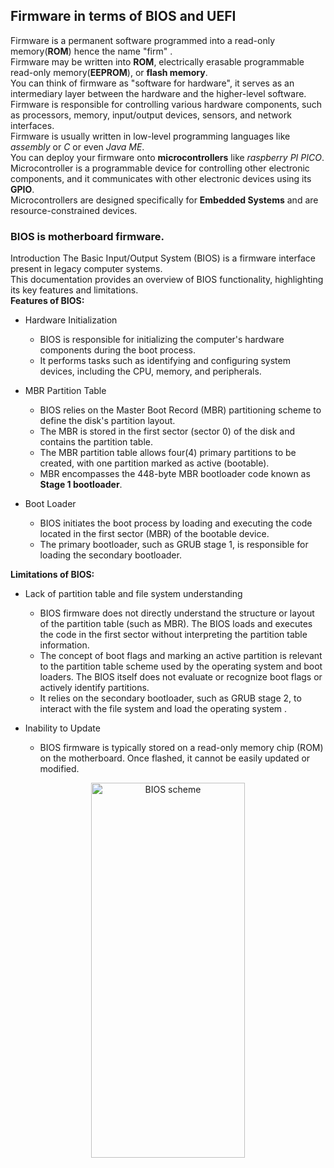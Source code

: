 ## Firmware in terms of BIOS and UEFI   
Firmware is a permanent software programmed into a read-only memory(**ROM**) hence the name "firm" .  
Firmware may be written into **ROM**, electrically erasable programmable read-only memory(**EEPROM**), or **flash memory**.   
You can think of firmware as "software for hardware", it serves as an intermediary layer between the hardware and the higher-level software.   
Firmware is responsible for controlling various hardware components, such as processors, memory, input/output devices, sensors, and network interfaces.  
Firmware is usually written in low-level programming languages like *assembly* or *C* or even *Java ME*.   
You can deploy your firmware onto **microcontrollers** like *raspberry PI PICO*.   
Microcontroller is a programmable device for controlling other electronic components, and it communicates with other electronic devices using its **GPIO**.   
Microcontrollers are designed specifically for **Embedded Systems** and are resource-constrained devices.     
### BIOS is motherboard firmware.
Introduction The Basic Input/Output System (BIOS) is a firmware interface present in legacy computer systems.   
This documentation provides an overview of BIOS functionality, highlighting its key features and limitations.   
**Features of BIOS:**
- Hardware Initialization
   - BIOS is responsible for initializing the computer's hardware components during the boot process.
   - It performs tasks such as identifying and configuring system devices, including the CPU, memory, and peripherals.

- MBR Partition Table
   - BIOS relies on the Master Boot Record (MBR) partitioning scheme to define the disk's partition layout.
   - The MBR is stored in the first sector (sector 0) of the disk and contains the partition table.
   - The MBR partition table allows four(4) primary partitions to be created, with one partition marked as active (bootable).
   - MBR encompasses the 448-byte MBR bootloader code known as **Stage 1 bootloader**.   

- Boot Loader
   - BIOS initiates the boot process by loading and executing the code located in the first sector (MBR) of the bootable device.   
   - The primary bootloader, such as GRUB stage 1, is responsible for loading the secondary bootloader.   

**Limitations of BIOS:**
- Lack of partition table and file system understanding
  - BIOS firmware does not directly understand the structure or layout of the partition table (such as MBR).
    The BIOS loads and executes the code in the first sector without interpreting the partition table information.
  - The concept of boot flags and marking an active partition is relevant to the partition table scheme used by the operating system and boot loaders.
    The BIOS itself does not evaluate or recognize boot flags or actively identify partitions.
  - It relies on the secondary bootloader, such as GRUB stage 2, to interact with the file system and load the operating system .

- Inability to Update
  - BIOS firmware is typically stored on a read-only memory chip (ROM) on the motherboard.
    Once flashed, it cannot be easily updated or modified.
<p align="center" >
<img alt="BIOS scheme" height="600" src="https://upload.wikimedia.org/wikipedia/commons/thumb/1/18/GNU_GRUB_on_MBR_partitioned_hard_disk_drives.svg/1536px-GNU_GRUB_on_MBR_partitioned_hard_disk_drives.svg.png" title="BIOS scheme" width="70%"/>
</p>
